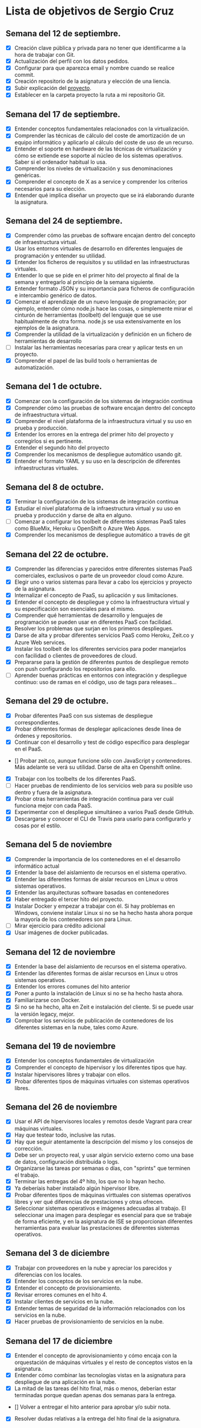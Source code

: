 ﻿Lista de objetivos de Sergio Cruz
============================

## Semana del 12 de septiembre.

- [x] Creación clave pública y privada para no tener que identificarme a la hora de trabajar con Git.
- [x] Actualización del perfil con los datos pedidos.
- [x] Configurar para que aparezca email y nombre cuando se realice commit.
- [x] Creación repositorio de la asignatura y elección de una liencia.
- [x] Subir explicación del [proyecto](https://github.com/SergioCruzPerez/InfraestructuraVirtual).
- [x] Establecer en la carpeta proyecto la ruta a mi repositorio Git.

## Semana del 17 de septiembre.

- [x] Entender conceptos fundamentales relacionados con la virtualización.
- [x] Comprender las técnicas de cálculo del coste de amortización de un equipo informático y aplicarlo al cálculo del coste de uso de un recurso.
- [x] Entender el soporte en hardware de las técnicas de virtualización y cómo se extiende ese soporte al núcleo de los sistemas operativos. Saber si el ordenador habitual lo usa.
- [x] Comprender los niveles de virtualización y sus denominaciones genéricas.
- [x] Comprender el concepto de X as a service y comprender los criterios necesarios para su elección.
- [x] Entender qué implica diseñar un proyecto que se irá elaborando durante la asignatura.

## Semana del 24 de septiembre.

- [x] Comprender cómo las pruebas de software encajan dentro del concepto de infraestructura virtual.
- [x] Usar los entornos virtuales de desarrollo en diferentes lenguajes de programación y entender su utilidad.
- [x] Entender los ficheros de requisitos y su utilidad en las infraestructuras virtuales.
- [x] Entender lo que se pide en el primer hito del proyecto al final de la semana y entregarlo al principio de la semana siguiente.
- [x] Entender formato JSON y su importancia para ficheros de configuración e intercambio genérico de datos.
- [x] Comenzar el aprendizaje de un nuevo lenguaje de programación; por ejemplo, entender cómo node.js hace las cosas, o simplemente mirar el cinturón de herramientas (toolbelt) del lenguaje que se use habitualmente de otra forma. node.js se usa extensivamente en los ejemplos de la asignatura.
- [x] Comprender la utilidad de la virtualización y definición en un fichero de herramientas de desarrollo
- [ ] Instalar las herramientas necesarias para crear y aplicar tests en un proyecto.
- [x] Comprender el papel de las build tools o herramientas de automatización.

## Semana del 1 de octubre.

- [x] Comenzar con la configuración de los sistemas de integración continua
- [x] Comprender cómo las pruebas de software encajan dentro del concepto de infraestructura virtual.
- [x] Comprender el nivel plataforma de la infraestructura virtual y su uso en prueba y producción.
- [x] Entender los errores en la entrega del primer hito del proyecto y corregirlos si es pertinente.
- [x] Entender el segundo hito del proyecto
- [x] Comprender los mecanismos de despliegue automático usando git.
- [x] Entender el formato YAML y su uso en la descripción de diferentes infraestructuras virtuales.

## Semana del 8 de octubre.
- [x] Terminar la configuración de los sistemas de integración continua
- [x] Estudiar el nivel plataforma de la infraestructura virtual y su uso en prueba y producción y darse de alta en alguno.
- [ ] Comenzar a configurar los toolbelt de diferentes sistemas PaaS tales como BlueMix, Heroku u OpenShift o Azure Web Apps.
- [x] Comprender los mecanismos de despliegue automático a través de git

## Semana del 22 de octubre.
- [x] Comprender las diferencias y parecidos entre diferentes sistemas PaaS comerciales, exclusivos o parte de un proveedor cloud como Azure.
- [x] Elegir uno o varios sistemas para llevar a cabo los ejercicios y proyecto de la asignatura.
- [x] Internalizar el concepto de PaaS, su aplicación y sus limitaciones.
- [x] Entender el concepto de despliegue y cómo la infraestructura virtual y su especificación son esenciales para el mismo.
- [x] Comprender qué herramientas de desarrollo y lenguajes de programación se pueden usar en diferentes PaaS con facilidad.
- [x] Resolver los problemas que surjan en los primeros despliegues.
- [x] Darse de alta y probar diferentes servicios PaaS como Heroku, Zeit.co y Azure Web services.
- [x] Instalar los toolbelt de los diferentes servicios para poder manejarlos con facilidad o clientes de proveedores de cloud.
- [x] Prepararse para la gestión de diferentes puntos de despliegue remoto con push configurando los repositorios para ello.
- [ ] Aprender buenas prácticas en entornos con integración y despliegue continuo: uso de ramas en el código, uso de tags para releases...

## Semana del 29 de octubre.
- [x] Probar diferentes PaaS con sus sistemas de despliegue correspondientes.
- [x] Probar diferentes formas de desplegar aplicaciones desde línea de órdenes y repositorios.
- [x] Continuar con el desarrollo y test de código específico para desplegar en el PaaS.
- [] Probar zeit.co, aunque funcione sólo con JavaScript y contenedores. Más adelante se verá su utilidad. Darse de alta en Openshift online.
- [x] Trabajar con los toolbelts de los diferentes PaaS.
- [ ] Hacer pruebas de rendimiento de los servicios web para su posible uso dentro y fuera de la asignatura.
- [x] Probar otras herramientas de integración continua para ver cuál funciona mejor con cada PaaS.
- [x] Experimentar con el despliegue simultáneo a varios PaaS desde GitHub.
- [x] Descargarse y conocer el CLI de Travis para usarlo para configurarlo y cosas por el estilo.

## Semana del 5 de noviembre
- [x] Comprender la importancia de los contenedores en el el desarrollo informático actual
- [x] Entender la base del aislamiento de recursos en el sistema operativo.
- [x] Entender las diferentes formas de aislar recursos en Linux u otros sistemas operativos.
- [x] Entender las arquitecturas software basadas en contenedores
- [x] Haber entregado el tercer hito del proyecto.
- [x] Instalar Docker y empezar a trabajar con él. Si hay problemas en Windows, conviene instalar Linux si no se ha hecho hasta ahora porque la mayoría de los contenedores son para Linux.
- [ ] Mirar ejercicio para crédito adicional
- [x] Usar imágenes de docker publicadas.

## Semana del 12 de noviembre
- [x] Entender la base del aislamiento de recursos en el sistema operativo.
- [x] Entender las diferentes formas de aislar recursos en Linux u otros sistemas operativos.
- [x] Entender los errores comunes del hito anterior
- [x] Poner a punto la instalación de Linux si no se ha hecho hasta ahora.
- [x] Familiarizarse con Docker. 
- [x] Si no se ha hecho, alta en Zeit e instalación del cliente. Si se puede usar la versión legacy, mejor.
- [x] Comprobar los servicios de publicación de contenedores de los diferentes sistemas en la nube, tales como Azure.

## Semana del 19 de noviembre
- [x] Entender los conceptos fundamentales de virtualización
- [x] Comprender el concepto de hipervisor y los diferentes tipos que hay.
- [x] Instalar hipervisores libres y trabajar con ellos.
- [x] Probar diferentes tipos de máquinas virtuales con sistemas operativos libres.

## Semana del 26 de noviembre
- [x] Usar el API de hipervisores locales y remotos desde Vagrant para crear máquinas virtuales.
- [x] Hay que testear todo, inclusive las rutas.
- [x] Hay que seguir atentamente la descripción del mismo y los consejos de corrección.
- [x] Debe ser un proyecto real, y usar algún servicio externo como una base de datos, configuración distribuida o logs.
- [x] Organizarse las tareas por semanas o días, con "sprints" que terminen el trabajo.
- [x] Terminar las entregas del 4º hito, los que no lo hayan hecho.
- [x] Ya deberíais haber instalado algún hipervisor libre.
- [x] Probar diferentes tipos de máquinas virttuales con sistemas operativos libres y ver qué diferencias de prestaciones y otras ofrecen. 
- [x] Seleccionar sistemas operativos e imágenes adecuadas al trabajo. El seleccionar una imagen para desplegar es esencial para que se trabaje de forma eficiente, y en la asignatura de ISE se proporcionan diferentes herramientas para evaluar las prestaciones de diferentes sistemas operativos.

## Semana del 3 de diciembre
- [x] Trabajar con proveedores en la nube y apreciar los parecidos y diferencias con los locales.
- [x] Entender los conceptos de los servicios en la nube.
- [x] Entender el concepto de provisionamiento.
- [x] Revisar errores comunes en el hito 4.
- [x] Instalar clientes de servicios en la nube.
- [x] Entender temas de seguridad de la información relacionados con los servicios en la nube.
- [x] Hacer pruebas de provisionamiento de servicios en la nube.

## Semana del 17 de diciembre
- [x] Entender el concepto de aprovisionamiento y cómo encaja con la orquestación de máquinas virtuales y el resto de conceptos vistos en la asignatura.
- [x] Entender cómo combinar las tecnologías vistas en la asignatura para  despliegue de una aplicación en la nube.
- [x] La mitad de las tareas del hito final, más o menos, deberían estar terminadas porque quedan apenas dos semanas para la entrega.
- [] Volver a entregar el hito anterior para aprobar y/o subir nota.
- [x] Resolver dudas relativas a la entrega del hito final de la asignatura.
